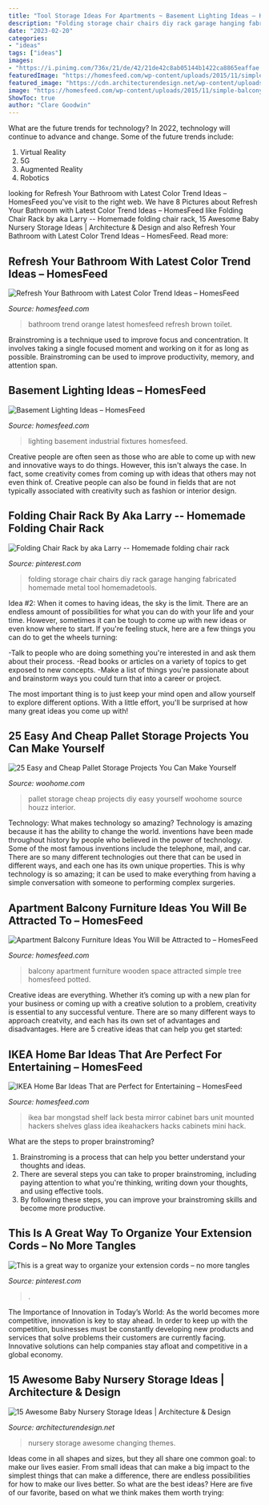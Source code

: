 ```yaml
---
title: "Tool Storage Ideas For Apartments ~ Basement Lighting Ideas – Homesfeed"
description: "Folding storage chair chairs diy rack garage hanging fabricated homemade metal tool homemadetools"
date: "2023-02-20"
categories:
- "ideas"
tags: ["ideas"]
images:
- "https://i.pinimg.com/736x/21/de/42/21de42c8ab05144b1422ca8865eaffae.jpg"
featuredImage: "https://homesfeed.com/wp-content/uploads/2015/11/simple-balcony-ideas-with-space-saving-apartment-balcony-furniture-and-modern-roking-chair-plus-potted-tree-and-small-potted-grenery-and-wooden-floor-and-metal-fence.jpeg"
featured_image: "https://cdn.architecturendesign.net/wp-content/uploads/2014/09/226.jpg"
image: "https://homesfeed.com/wp-content/uploads/2015/11/simple-balcony-ideas-with-space-saving-apartment-balcony-furniture-and-modern-roking-chair-plus-potted-tree-and-small-potted-grenery-and-wooden-floor-and-metal-fence.jpeg"
ShowToc: true
author: "Clare Goodwin"
---
```



What are the future trends for technology?
In 2022, technology will continue to advance and change. Some of the future trends include: 
1. Virtual Reality 
2. 5G 
3. Augmented Reality 
4. Robotics 

	

		
looking for Refresh Your Bathroom with Latest Color Trend Ideas – HomesFeed you've visit to the right web. We have 8 Pictures about Refresh Your Bathroom with Latest Color Trend Ideas – HomesFeed like Folding Chair Rack by aka Larry -- Homemade folding chair rack, 15 Awesome Baby Nursery Storage Ideas | Architecture &amp; Design and also Refresh Your Bathroom with Latest Color Trend Ideas – HomesFeed. Read more:
		
    
## Refresh Your Bathroom With Latest Color Trend Ideas – HomesFeed

<img loading=lazy src="https://homesfeed.com/wp-content/uploads/2015/12/gorgeous-orange-bathroom-color-trend-idea-with-white-toilet-seat-and-brown-towel-rack-and-tile-flooring.jpg" onerror="this.onerror=null;this.src='https://tse4.mm.bing.net/th?id=OIP.4P805aH_tuVSlcTP6rbqSgHaLE&amp;pid=15.1';" alt="Refresh Your Bathroom with Latest Color Trend Ideas – HomesFeed">

_Source: homesfeed.com_

>bathroom trend orange latest homesfeed refresh brown toilet. 

	

Brainstroming is a technique used to improve focus and concentration. It involves taking a single focused moment and working on it for as long as possible. Brainstroming can be used to improve productivity, memory, and attention span.

    
## Basement Lighting Ideas – HomesFeed

<img loading=lazy src="https://homesfeed.com/wp-content/uploads/2015/08/Industrial-lighting-fixtures-for-basement.jpg" onerror="this.onerror=null;this.src='https://tse3.mm.bing.net/th?id=OIP.FQ2r12YGf1WMCdR2bxF2zQAAAA&amp;pid=15.1';" alt="Basement Lighting Ideas – HomesFeed">

_Source: homesfeed.com_

>lighting basement industrial fixtures homesfeed. 

	

Creative people are often seen as those who are able to come up with new and innovative ways to do things. However, this isn't always the case. In fact, some creativity comes from coming up with ideas that others may not even think of. Creative people can also be found in fields that are not typically associated with creativity such as fashion or interior design.

    
## Folding Chair Rack By Aka Larry -- Homemade Folding Chair Rack

<img loading=lazy src="https://i.pinimg.com/736x/cd/09/2f/cd092fd79e0b0d4eda6416500ad736fb.jpg" onerror="this.onerror=null;this.src='https://tse3.mm.bing.net/th?id=OIP.n-VY0cE8juQq2OCSoXbV6AAAAA&amp;pid=15.1';" alt="Folding Chair Rack by aka Larry -- Homemade folding chair rack">

_Source: pinterest.com_

>folding storage chair chairs diy rack garage hanging fabricated homemade metal tool homemadetools. 

	

Idea #2:
When it comes to having ideas, the sky is the limit. There are an endless amount of possibilities for what you can do with your life and your time. However, sometimes it can be tough to come up with new ideas or even know where to start.
If you're feeling stuck, here are a few things you can do to get the wheels turning:

-Talk to people who are doing something you're interested in and ask them about their process.
-Read books or articles on a variety of topics to get exposed to new concepts.
-Make a list of things you're passionate about and brainstorm ways you could turn that into a career or project.

The most important thing is to just keep your mind open and allow yourself to explore different options. With a little effort, you'll be surprised at how many great ideas you come up with!

    
## 25 Easy And Cheap Pallet Storage Projects You Can Make Yourself

<img loading=lazy src="https://www.woohome.com/wp-content/uploads/2015/07/pallet-storage-ideas-woohome-10.jpg" onerror="this.onerror=null;this.src='https://tse3.mm.bing.net/th?id=OIP.f0xbvbZiLnGPntnsccNoBgHaLH&amp;pid=15.1';" alt="25 Easy and Cheap Pallet Storage Projects You Can Make Yourself">

_Source: woohome.com_

>pallet storage cheap projects diy easy yourself woohome source houzz interior. 

	

Technology: What makes technology so amazing?
Technology is amazing because it has the ability to change the world. inventions have been made throughout history by people who believed in the power of technology. Some of the most famous inventions include the telephone, mail, and car. There are so many different technologies out there that can be used in different ways, and each one has its own unique properties. This is why technology is so amazing; it can be used to make everything from having a simple conversation with someone to performing complex surgeries.

    
## Apartment Balcony Furniture Ideas You Will Be Attracted To – HomesFeed

<img loading=lazy src="https://homesfeed.com/wp-content/uploads/2015/11/simple-balcony-ideas-with-space-saving-apartment-balcony-furniture-and-modern-roking-chair-plus-potted-tree-and-small-potted-grenery-and-wooden-floor-and-metal-fence.jpeg" onerror="this.onerror=null;this.src='https://tse3.mm.bing.net/th?id=OIP.eo5Stm60o-eHjuBhl94_hwHaLH&amp;pid=15.1';" alt="Apartment Balcony Furniture Ideas You Will be Attracted to – HomesFeed">

_Source: homesfeed.com_

>balcony apartment furniture wooden space attracted simple tree homesfeed potted. 

	

Creative ideas are everything. Whether it’s coming up with a new plan for your business or coming up with a creative solution to a problem, creativity is essential to any successful venture. There are so many different ways to approach creatvity, and each has its own set of advantages and disadvantages. Here are 5 creative ideas that can help you get started: 

    
## IKEA Home Bar Ideas That Are Perfect For Entertaining – HomesFeed

<img loading=lazy src="https://homesfeed.com/wp-content/uploads/2015/12/wall-mounted-home-bars-ikea-in-dark-finishing-featuring-mirror-and-unique-shelves-for-glasses.jpg" onerror="this.onerror=null;this.src='https://tse3.mm.bing.net/th?id=OIP.gqq6kpuIrhmDvpSOV9hZBwHaJ4&amp;pid=15.1';" alt="IKEA Home Bar Ideas That are Perfect for Entertaining – HomesFeed">

_Source: homesfeed.com_

>ikea bar mongstad shelf lack besta mirror cabinet bars unit mounted hackers shelves glass idea ikeahackers hacks cabinets mini hack. 

	

What are the steps to proper brainstroming?
1. Brainstroming is a process that can help you better understand your thoughts and ideas.
2. There are several steps you can take to proper brainstroming, including paying attention to what you're thinking, writing down your thoughts, and using effective tools.
3. By following these steps, you can improve your brainstroming skills and become more productive.

    
## This Is A Great Way To Organize Your Extension Cords – No More Tangles

<img loading=lazy src="https://i.pinimg.com/736x/21/de/42/21de42c8ab05144b1422ca8865eaffae.jpg" onerror="this.onerror=null;this.src='https://tse4.mm.bing.net/th?id=OIP.3jvd96PgP4Y9P0FvC7G_mwHaLH&amp;pid=15.1';" alt="This is a great way to organize your extension cords – no more tangles">

_Source: pinterest.com_

>. 

	

The Importance of Innovation in Today’s World:
As the world becomes more competitive, innovation is key to stay ahead. In order to keep up with the competition, businesses must be constantly developing new products and services that solve problems their customers are currently facing. Innovative solutions can help companies stay afloat and competitive in a global economy.

    
## 15 Awesome Baby Nursery Storage Ideas | Architecture &amp; Design

<img loading=lazy src="https://cdn.architecturendesign.net/wp-content/uploads/2014/09/226.jpg" onerror="this.onerror=null;this.src='https://tse2.mm.bing.net/th?id=OIP.n7FiGijXaUVrsf5li2FVgAHaFM&amp;pid=15.1';" alt="15 Awesome Baby Nursery Storage Ideas | Architecture &amp; Design">

_Source: architecturendesign.net_

>nursery storage awesome changing themes. 

	

Ideas come in all shapes and sizes, but they all share one common goal: to make our lives easier. From small ideas that can make a big impact to the simplest things that can make a difference, there are endless possibilities for how to make our lives better. So what are the best ideas? Here are five of our favorite, based on what we think makes them worth trying: 

